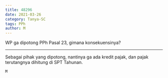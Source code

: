 ```yaml
---
title: 48296
date: 2021-03-26
category: Tanya-SC
tags: PPh
author: M
---
```


WP ga dipotong PPh Pasal 23, gimana konsekuensinya?

---

Sebagai pihak yang dipotong, nantinya ga ada kredit pajak, dan pajak terutangnya dihitung di SPT Tahunan.

`M`
